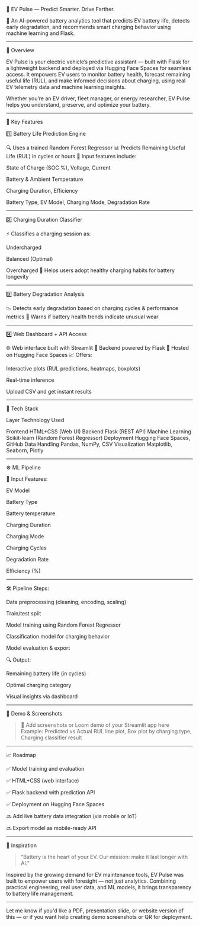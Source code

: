🔋 EV Pulse — Predict Smarter. Drive Farther.

🧠 An AI-powered battery analytics tool that predicts EV battery life, detects early degradation, and recommends smart charging behavior using machine learning and Flask.


---

🚀 Overview

EV Pulse is your electric vehicle’s predictive assistant — built with Flask for a lightweight backend and deployed via Hugging Face Spaces for seamless access. It empowers EV users to monitor battery health, forecast remaining useful life (RUL), and make informed decisions about charging, using real EV telemetry data and machine learning insights.

Whether you’re an EV driver, fleet manager, or energy researcher, EV Pulse helps you understand, preserve, and optimize your battery.


---

🧠 Key Features

1️⃣ Battery Life Prediction Engine

🔍 Uses a trained Random Forest Regressor
📊 Predicts Remaining Useful Life (RUL) in cycles or hours
🧾 Input features include:

State of Charge (SOC %), Voltage, Current

Battery & Ambient Temperature

Charging Duration, Efficiency

Battery Type, EV Model, Charging Mode, Degradation Rate



---

2️⃣ Charging Duration Classifier

⚡ Classifies a charging session as:

Undercharged

Balanced (Optimal)

Overcharged
🧠 Helps users adopt healthy charging habits for battery longevity



---

3️⃣ Battery Degradation Analysis

📉 Detects early degradation based on charging cycles & performance metrics
🔔 Warns if battery health trends indicate unusual wear


---

4️⃣ Web Dashboard + API Access

🌐 Web interface built with Streamlit
🔌 Backend powered by Flask
🚀 Hosted on Hugging Face Spaces
📈 Offers:

Interactive plots (RUL predictions, heatmaps, boxplots)

Real-time inference

Upload CSV and get instant results



---

🧩 Tech Stack

Layer	Technology Used

Frontend	HTML+CSS (Web UI)
Backend	Flask (REST API)
Machine Learning	Scikit-learn (Random Forest Regressor)
Deployment	Hugging Face Spaces, GitHub
Data Handling	Pandas, NumPy, CSV
Visualization	Matplotlib, Seaborn, Plotly



---

⚙️ ML Pipeline

🔢 Input Features:

EV Model 

Battery Type 

Battery temperature 

Charging Duration 

Charging Mode 

Charging Cycles 

Degradation Rate 

Efficiency (%)

---

🛠️ Pipeline Steps:

Data preprocessing (cleaning, encoding, scaling)

Train/test split

Model training using Random Forest Regressor

Classification model for charging behavior

Model evaluation & export


🔍 Output:

Remaining battery life (in cycles)

Optimal charging category

Visual insights via dashboard



---

🧪 Demo & Screenshots

> 📌 Add screenshots or Loom demo of your Streamlit app here
Example: Predicted vs Actual RUL line plot, Box plot by charging type, Charging classifier result




---

📈 Roadmap

✅ Model training and evaluation

✅ HTML+CSS (web interface)

✅ Flask backend with prediction API

✅ Deployment on Hugging Face Spaces

🔜 Add live battery data integration (via mobile or IoT)

🔜 Export model as mobile-ready API



---

🧠 Inspiration

> “Battery is the heart of your EV. Our mission: make it last longer with AI.”



Inspired by the growing demand for EV maintenance tools, EV Pulse was built to empower users with foresight — not just analytics. Combining practical engineering, real user data, and ML models, it brings transparency to battery life management.


---

Let me know if you'd like a PDF, presentation slide, or website version of this — or if you want help creating demo screenshots or QR for deployment.

